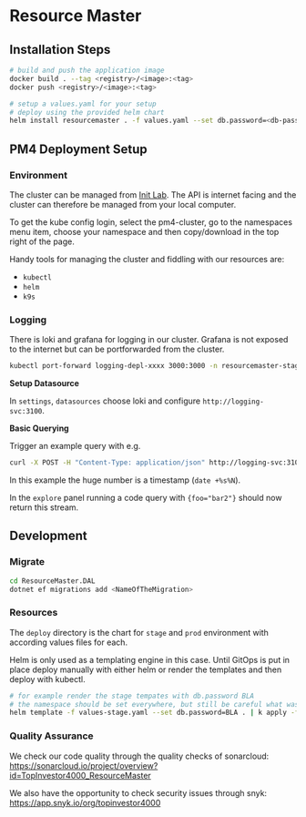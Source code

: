 # Resource Master

## Installation Steps

```bash
# build and push the application image
docker build . --tag <registry>/<image>:<tag>
docker push <registry>/<image>:<tag>

# setup a values.yaml for your setup
# deploy using the provided helm chart
helm install resourcemaster . -f values.yaml --set db.password=<db-password>
```

## PM4 Deployment Setup

### Environment

The cluster can be managed from [Init Lab](https://pm4.init-lab.ch/).
The API is internet facing and the cluster can therefore be managed from your
local computer.

To get the kube config login, select the pm4-cluster, go to the namespaces menu
item, choose your namespace and then copy/download in the top right of the
page.

Handy tools for managing the cluster and fiddling with our resources are:
- `kubectl`
- `helm`
- `k9s`

### Logging

There is loki and grafana for logging in our cluster. Grafana is not exposed
to the internet but can be portforwarded from the cluster.

```bash
kubectl port-forward logging-depl-xxxx 3000:3000 -n resourcemaster-stage
```

**Setup Datasource**

In `settings`, `datasources` choose loki and configure `http://logging-svc:3100`.

**Basic Querying**

Trigger an example query with e.g.

```bash
curl -X POST -H "Content-Type: application/json" http://logging-svc:3100/loki/api/v1/push --data-binary '{"streams": [{ "stream": { "foo": "bar2" }, "values": [ [ "1679011221215820152", "fizzbuzz" ] ] }]}'
```

In this example the huge number is a timestamp (`date +%s%N`).

In the `explore` panel running a code query with `{foo="bar2"}` should now return
this stream.

## Development

### Migrate

```bash
cd ResourceMaster.DAL
dotnet ef migrations add <NameOfTheMigration>
```

### Resources

The `deploy` directory is the chart for `stage` and `prod` environment with
according values files for each.

Helm is only used as a templating engine in this case.
Until GitOps is put in place deploy manually with either helm or render the
templates and then deploy with kubectl.

```bash
# for example render the stage tempates with db.password BLA
# the namespace should be set everywhere, but still be careful what was set
helm template -f values-stage.yaml --set db.password=BLA . | k apply -f -
```

### Quality Assurance
We check our code quality through the quality checks of sonarcloud:
https://sonarcloud.io/project/overview?id=TopInvestor4000_ResourceMaster

We also have the opportunity to check security issues through snyk:
https://app.snyk.io/org/topinvestor4000
